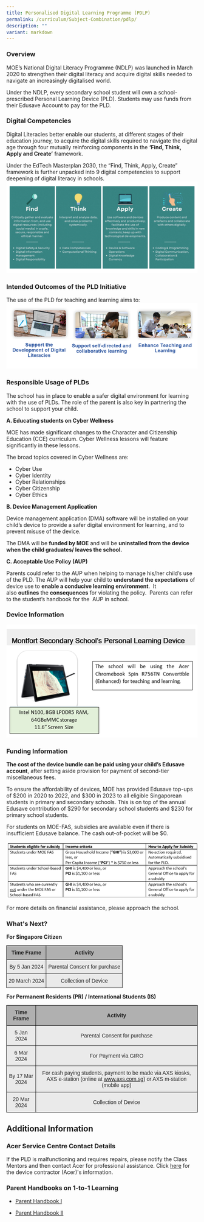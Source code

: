 ```yaml
---
title: Personalised Digital Learning Programme (PDLP)
permalink: /curriculum/Subject-Combination/pdlp/
description: ""
variant: markdown
---
```

### Overview

MOE’s National Digital Literacy Programme (NDLP) was launched in March 2020 to strengthen their digital&nbsp;literacy and&nbsp;acquire digital skills&nbsp;needed to navigate an increasingly&nbsp;digitalised&nbsp;world.

Under the NDLP, every secondary school student will&nbsp;own a school-prescribed&nbsp;Personal Learning Device (PLD). Students may use funds from their Edusave&nbsp;Account&nbsp;to pay for the PLD.&nbsp;

### Digital Competencies

Digital Literacies better enable our students, at different stages of their education journey, to acquire the digital skills required to navigate the digital age through four mutually reinforcing components in the&nbsp;**‘Find, Think, Apply and Create’**&nbsp;framework.

Under the EdTech Masterplan 2030, the “Find, Think, Apply, Create” framework is further unpacked into 9 digital competencies to support deepening of digital literacy in schools.
![](/images/9_digital_competencies.png)

### Intended Outcomes of the PLD Initiative

The use of the PLD for teaching and learning aims to:
![](/images/PDLP_Outcome.png)

### Responsible Usage of PLDs


The school has in place to enable a safer digital environment for&nbsp;learning with the use of PLDs. The role of the parent is also key in partnering the school to support your child.

**A. Educating students on Cyber Wellness**

MOE has made significant changes to the Character and Citizenship Education&nbsp;(CCE) curriculum. Cyber Wellness lessons will feature significantly in these&nbsp;lessons.

The broad topics covered in Cyber Wellness are:&nbsp;

*   Cyber Use
*   Cyber Identity
*   Cyber Relationships
*   Cyber Citizenship
*   Cyber Ethics


**B. Device Management Application**&nbsp;

Device management application (DMA) software will be installed on your child’s device to&nbsp;provide a safer digital&nbsp;environment for learning, and to prevent misuse of the device.

The DMA will be&nbsp;**funded by MOE**&nbsp;and will be&nbsp;**uninstalled from the device when the child graduates/ leaves the school.**&nbsp;


**C. Acceptable Use Policy (AUP)**

Parents could refer to the AUP when helping to manage his/her child’s use of the PLD. The AUP will help your child to&nbsp;**understand the expectations**&nbsp;of device use to&nbsp;**enable a conducive learning environment**.&nbsp;
It also&nbsp;**outlines**&nbsp;the&nbsp;**consequences**&nbsp;for violating the policy.&nbsp;
Parents can refer to the student’s handbook for the&nbsp; AUP in school.


### Device Information
![](/images/laptop_3.png)


### Funding Information

**The cost of the device bundle can be paid using your child’s Edusave account**, after setting aside provision for payment of second-tier miscellaneous fees.

To ensure the affordability of devices, MOE has provided Edusave top-ups of $200 in 2020 to 2022, and $300 in 2023 to all eligible Singaporean students in primary and secondary schools. This is on top of the annual Edusave contribution of $290 for secondary school students and $230 for primary school students.

For students on MOE-FAS, subsidies are available even if there is insufficient Edusave balance. The cash out-of-pocket will be $0.&nbsp;

![](/images/finance_1.png)

For more details on financial assistance, please approach the school.&nbsp;


### What's Next?

**For Singapore Citizen**

<style type="text/css">
.tg  {border-collapse:collapse;border-spacing:0;margin:0px auto;}
.tg td{border-color:black;border-style:solid;border-width:1px;font-family:Arial, sans-serif;font-size:14px;
  overflow:hidden;padding:10px 5px;word-break:normal;}
.tg th{border-color:black;border-style:solid;border-width:1px;font-family:Arial, sans-serif;font-size:14px;
  font-weight:normal;overflow:hidden;padding:10px 5px;word-break:normal;}
.tg .tg-dwlh{background-color:#B0B0B0;color:#222;font-weight:bold;text-align:center;vertical-align:middle}
.tg .tg-ku5w{background-color:#EAEAEA;color:#222;text-align:center;vertical-align:middle}
</style>
<table class="tg">
<tbody>
  <tr>
    <td class="tg-dwlh"><span style="color:#222;background-color:#B0B0B0">Time Frame</span></td>
    <td class="tg-dwlh"><span style="color:#222;background-color:#B0B0B0">Activity</span></td>
  </tr>
  <tr>
    <td class="tg-ku5w"><span style="color:#222;background-color:#EAEAEA">By 5 Jan 2024</span></td>
    <td class="tg-ku5w"><span style="color:#222;background-color:#EAEAEA">Parental Consent for purchase</span></td>
  </tr>
  <tr>
    <td class="tg-ku5w"><span style="color:#222;background-color:#EAEAEA">20 March 2024</span></td>
    <td class="tg-ku5w"><span style="color:#222;background-color:#EAEAEA">Collection of Device</span></td>
  </tr>
</tbody>
</table>

**For Permanent Residents (PR) / International Students (IS)**

<style type="text/css">
.tg  {border-collapse:collapse;border-spacing:0;margin:0px auto;}
.tg td{border-color:black;border-style:solid;border-width:1px;font-family:Arial, sans-serif;font-size:14px;
  overflow:hidden;padding:10px 5px;word-break:normal;}
.tg th{border-color:black;border-style:solid;border-width:1px;font-family:Arial, sans-serif;font-size:14px;
  font-weight:normal;overflow:hidden;padding:10px 5px;word-break:normal;}
.tg .tg-dwlh{background-color:#B0B0B0;color:#222;font-weight:bold;text-align:center;vertical-align:middle}
.tg .tg-ku5w{background-color:#EAEAEA;color:#222;text-align:center;vertical-align:middle}
</style>
<table class="tg">
<tbody>
  <tr>
    <td class="tg-dwlh"><span style="color:#222;background-color:#B0B0B0">Time Frame</span></td>
    <td class="tg-dwlh"><span style="color:#222;background-color:#B0B0B0">Activity</span></td>
  </tr>
  <tr>
    <td class="tg-ku5w"><span style="color:#222;background-color:#EAEAEA">5 Jan 2024</span></td>
    <td class="tg-ku5w"><span style="color:#222;background-color:#EAEAEA">Parental Consent for purchase</span></td>
  </tr>
  <tr>
    <td class="tg-ku5w"><span style="color:#222;background-color:#EAEAEA">6 Mar 2024</span></td>
    <td class="tg-ku5w"><span style="color:#222;background-color:#EAEAEA">For Payment via GIRO</span></td>
  </tr>
  <tr>
    <td class="tg-ku5w"><span style="color:#222;background-color:#EAEAEA">By 17 Mar 2024</span></td>
    <td class="tg-ku5w"><span style="color:#222;background-color:#EAEAEA">For cash paying students, payment to be made via AXS kiosks, AXS e-station (online at</span> <a href="http://www.axs.com.sg/"><span style="text-decoration:none;color:#BD3527"></span></a><a href="www.axs.com.sg">www.axs.com.sg</a><span style="color:#222;background-color:#EAEAEA">) or AXS m-station (mobile app) </span></td>
  </tr>
  <tr>
    <td class="tg-ku5w"><span style="color:#222;background-color:#EAEAEA">20 Mar 2024</span></td>
    <td class="tg-ku5w"><span style="color:#222;background-color:#EAEAEA">Collection of Device </span></td>
  </tr>
</tbody>
</table>

## Additional Information
### Acer Service Centre Contact Details

If the PLD is malfunctioning and requires repairs, please notify the Class Mentors and then contact Acer for professional assistance. Click&nbsp;[here](https://drive.google.com/file/d/1L1t6WjCm3TyRBicjw91NbTJtxi2wvVMI/view)&nbsp;for the device contractor (Acer)'s information.

### Parent Handbooks on 1-to-1 Learning
*   [Parent Handbook I](/files/IP2___Parent_Handbook__I__2024_FINAL.pdf)

*  [Parent Handbook II](/files/IP3___Parent_Handbook__II__2024_FINAL.pdf)